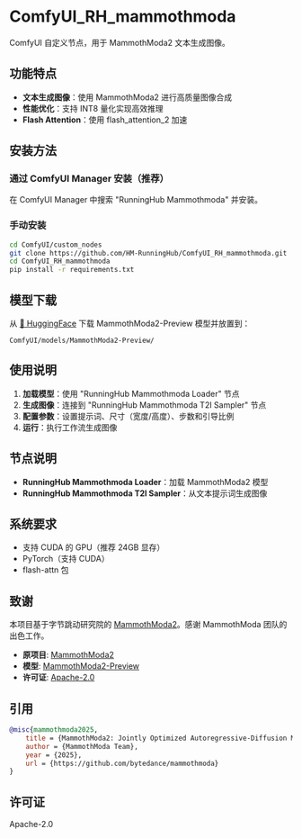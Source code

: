 # ComfyUI_RH_mammothmoda

ComfyUI 自定义节点，用于 MammothModa2 文本生成图像。

## 功能特点

- **文本生成图像**：使用 MammothModa2 进行高质量图像合成
- **性能优化**：支持 INT8 量化实现高效推理
- **Flash Attention**：使用 flash_attention_2 加速

## 安装方法

### 通过 ComfyUI Manager 安装（推荐）
在 ComfyUI Manager 中搜索 "RunningHub Mammothmoda" 并安装。

### 手动安装
```bash
cd ComfyUI/custom_nodes
git clone https://github.com/HM-RunningHub/ComfyUI_RH_mammothmoda.git
cd ComfyUI_RH_mammothmoda
pip install -r requirements.txt
```

## 模型下载

从 [🤗 HuggingFace](https://huggingface.co/bytedance-research/MammothModa2-Preview) 下载 MammothModa2-Preview 模型并放置到：
```
ComfyUI/models/MammothModa2-Preview/
```

## 使用说明

1. **加载模型**：使用 "RunningHub Mammothmoda Loader" 节点
2. **生成图像**：连接到 "RunningHub Mammothmoda T2I Sampler" 节点
3. **配置参数**：设置提示词、尺寸（宽度/高度）、步数和引导比例
4. **运行**：执行工作流生成图像

## 节点说明

- **RunningHub Mammothmoda Loader**：加载 MammothModa2 模型
- **RunningHub Mammothmoda T2I Sampler**：从文本提示词生成图像

## 系统要求

- 支持 CUDA 的 GPU（推荐 24GB 显存）
- PyTorch（支持 CUDA）
- flash-attn 包

## 致谢

本项目基于字节跳动研究院的 [MammothModa2](https://huggingface.co/bytedance-research/MammothModa2-Preview)。感谢 MammothModa 团队的出色工作。

- **原项目**: [MammothModa2](https://github.com/bytedance/mammothmoda)
- **模型**: [MammothModa2-Preview](https://huggingface.co/bytedance-research/MammothModa2-Preview)
- **许可证**: [Apache-2.0](https://opensource.org/licenses/Apache-2.0)

## 引用

```bibtex
@misc{mammothmoda2025,
    title = {MammothModa2: Jointly Optimized Autoregressive-Diffusion Models for Unified Multimodal Understanding and Generation},
    author = {MammothModa Team},
    year = {2025},
    url = {https://github.com/bytedance/mammothmoda}
}
```

## 许可证

Apache-2.0

